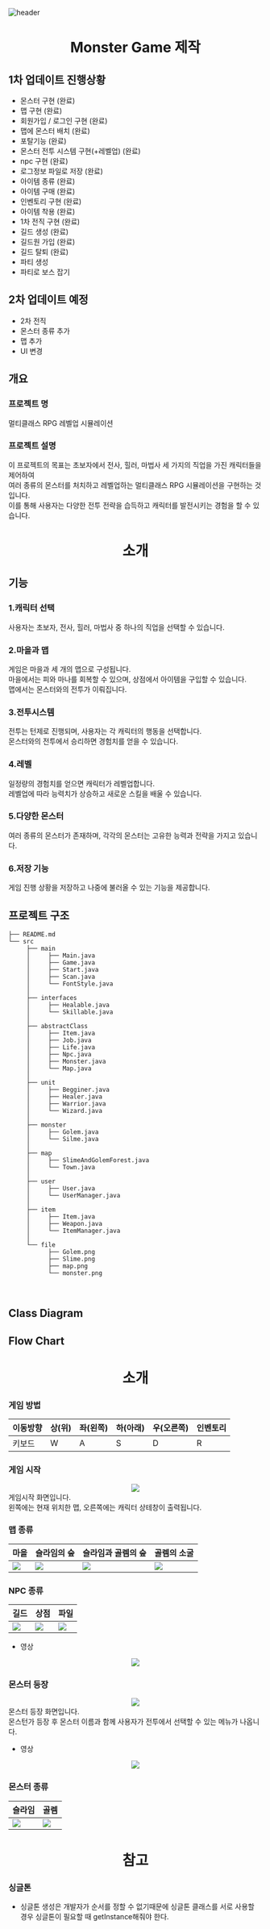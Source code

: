 ![header](https://capsule-render.vercel.app/api?type=shark&color=auto&height=250&section=header&text=Monster%20Game&fontSize=90)
<div align=center>
<h1>Monster Game 제작</h1>
</div>

## 1차 업데이트 진행상황
- 몬스터 구현 (완료)
- 맵 구현 (완료)
- 회원가입 / 로그인 구현 (완료)
- 맵에 몬스터 배치 (완료)
- 포탈기능 (완료)
- 몬스터 전투 시스템 구현(+레벨업) (완료)
- npc 구현 (완료)
- 로그정보 파일로 저장 (완료)
- 아이템 종류 (완료)
- 아이템 구매 (완료)
- 인벤토리 구현 (완료)
- 아이템 착용 (완료) 
- 1차 전직 구현 (완료)
- 길드 생성 (완료)
- 길드원 가입 (완료)
- 길드 탈퇴 (완료)
- 파티 생성
- 파티로 보스 잡기

## 2차 업데이트 예정
- 2차 전직
- 몬스터 종류 추가
- 맵 추가
- UI 변경


## 개요
### 프로젝트 명
  멀티클래스 RPG 레벨업 시뮬레이션<br>
### 프로젝트 설명
  이 프로젝트의 목표는 초보자에서 전사, 힐러, 마법사 세 가지의 직업을 가진 캐릭터들을 제어하여<br>
  여러 종류의 몬스터를 처치하고 레벨업하는 멀티클래스 RPG 시뮬레이션을 구현하는 것입니다. 
  <br>이를 통해 사용자는 다양한 전투 전략을 습득하고 캐릭터를 발전시키는 경험을 할 수 있습니다.<br>

<div align=center>
<h1>소개</h1>
</div>

## 기능
### 1.캐릭터 선택
사용자는 초보자, 전사, 힐러, 마법사 중 하나의 직업을 선택할 수 있습니다.
### 2.마을과 맵
게임은 마을과 세 개의 맵으로 구성됩니다.<br>
마을에서는 피와 마나를 회복할 수 있으며, 상점에서 아이템을 구입할 수 있습니다.<br>
맵에서는 몬스터와의 전투가 이뤄집니다.
### 3.전투시스템
전투는 턴제로 진행되며, 사용자는 각 캐릭터의 행동을 선택합니다.<br>
몬스터와의 전투에서 승리하면 경험치를 얻을 수 있습니다.
### 4.레벨
일정량의 경험치를 얻으면 캐릭터가 레벨업합니다.<br>
레벨업에 따라 능력치가 상승하고 새로운 스킬을 배울 수 있습니다.
### 5.다양한 몬스터
여러 종류의 몬스터가 존재하며, 각각의 몬스터는 고유한 능력과 전략을 가지고 있습니다.
### 6.저장 기능
게임 진행 상황을 저장하고 나중에 불러올 수 있는 기능을 제공합니다.

## 프로젝트 구조

```
├── README.md
└── src
     ├── main
     │     ├── Main.java
     │     ├── Game.java
     │     ├── Start.java
     │     ├── Scan.java
     │     └── FontStyle.java
     │
     ├── interfaces
     │     ├── Healable.java
     │     └── Skillable.java
     │
     ├── abstractClass
     │     ├── Item.java
     │     ├── Job.java
     │     ├── Life.java
     │     ├── Npc.java
     │     ├── Monster.java
     │     └── Map.java
     │
     ├── unit
     │     ├── Begginer.java
     │     ├── Healer.java
     │     ├── Warrior.java
     │     └── Wizard.java
     │          
     ├── monster
     │     ├── Golem.java
     │     └── Silme.java
     │   
     ├── map
     │     ├── SlimeAndGolemForest.java
     │     └── Town.java
     │   
     ├── user
     │     ├── User.java
     │     └── UserManager.java
     │   
     ├── item
     │     ├── Item.java
     │     ├── Weapon.java
     │     └── ItemManager.java
     │
     └── file
           ├── Golem.png
           ├── Slime.png
           ├── map.png
           └── monster.png
```
<br>

## Class Diagram
## Flow Chart

<div align=center>
<h1>소개</h1>
</div>

### 게임 방법

|이동방향|상(위)|좌(왼쪽)|하(아래)|우(오른쪽)|인벤토리|
|---|---|---|---|---|---|
|키보드| W | A | S | D | R |


### 게임 시작
<div align=center>
<img src="https://github.com/IT-improvement/MonsterGame/blob/master/Monster/src/imageFile/map.png">
</div>
게임시작 화면입니다.<br>
왼쪽에는 현재 위치한 맵, 오른쪽에는 캐릭터 상테창이 출력됩니다.<br>
  
### 맵 종류
|마을|슬라임의 숲|슬라임과 골렘의 숲|골렘의 소굴|
|---|---|---|---|
|<img src="https://github.com/IT-improvement/MonsterGame/blob/master/Monster/src/imageFile/Town.png">|<img src="https://github.com/IT-improvement/MonsterGame/blob/master/Monster/src/imageFile/SlimeForest.png">|<img src="https://github.com/IT-improvement/MonsterGame/blob/master/Monster/src/imageFile/SlimeAndGolemForest.png">|<img src="https://github.com/IT-improvement/MonsterGame/blob/master/Monster/src/imageFile/GolemForest.png">|

### NPC 종류
|길드|상점|파일|
|---|---|---|
|<img src="https://github.com/IT-improvement/MonsterGame/blob/master/Monster/src/imageFile/Gulid.png">|<img src="https://github.com/IT-improvement/MonsterGame/blob/master/Monster/src/imageFile/Shop.png">|<img src="https://github.com/IT-improvement/MonsterGame/blob/master/Monster/src/imageFile/file.png">| 

- 영상
<div align=center>
  <img src="https://github.com/IT-improvement/MonsterGame/blob/master/Monster/src/imageFile/npc.gif">
</div>

### 몬스터 등장
<div align=center>
<img src="https://github.com/IT-improvement/MonsterGame/blob/master/Monster/src/imageFile/monster.png">
</div>
몬스터 등장 화면입니다.<br>
몬스턴가 등장 후 몬스터 이름과 함께 사용자가 전투에서 선택할 수 있는 메뉴가 나옵니다.<br>

- 영상
<div align=center>
<img src="https://github.com/IT-improvement/MonsterGame/blob/master/Monster/src/imageFile/battle.gif">
</div>

### 몬스터 종류
<div align=center>
  
|슬라임|골렘|
|---|---|
|<img src="https://github.com/IT-improvement/MonsterGame/blob/master/Monster/src/imageFile/Slime.png">|<img src="https://github.com/IT-improvement/MonsterGame/blob/master/Monster/src/imageFile/Golem.png">|
</div>

<div align=center>
<h1>참고</h1>
</div>

### 싱글톤
- 싱글톤 생성은 개발자가 순서를 정할 수 없기때문에 싱글톤 클래스를 서로 사용할 경우 싱글톤이 필요할 때 getInstance해줘야 한다.



